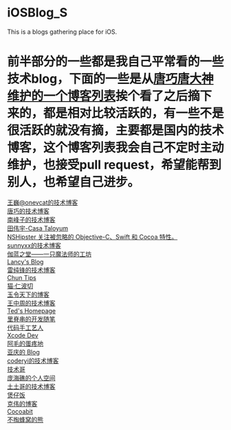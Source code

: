 # iOSBlog_S
This is a blogs gathering place for iOS.

前半部分的一些都是我自己平常看的一些技术blog，下面的一些是从[唐巧唐大神维护的一个博客列表](https://github.com/tangqiaoboy/iOSBlogCN)挨个看了之后摘下来的，都是相对比较活跃的，有一些不是很活跃的就没有摘，主要都是国内的技术博客，这个博客列表我会自己不定时主动维护，也接受pull request，希望能帮到别人，也希望自己进步。
===

[王巍@onevcat的技术博客](http://www.onevcat.com/#blog)  
[唐巧的技术博客](http://blog.devtang.com/)  
[南峰子的技术博客](http://southpeak.github.io/)  
[田伟宇-Casa Taloyum](http://casatwy.com/)  
[NSHipster 关注被忽略的 Objective-C、Swift 和 Cocoa 特性。](http://nshipster.cn/)  
[sunnyxx的技术博客](http://blog.sunnyxx.com/)  
[伽蓝之堂——一只魔法师的工坊](http://blog.ibireme.com/archive/)  
[Lancy's Blog](http://gracelancy.com/blog/archives/)  
[雷纯锋的技术博客](http://blog.leichunfeng.com/)  
[Chun Tips](http://chun.tips/)  
[猫·仁波切](https://andelf.github.io/)  
[玉令天下的博客](http://yulingtianxia.com/)  
[王中周的技术博客](http://foggry.com/)  
[Ted's Homepage](http://wufawei.com/)  
[里脊串的开发随笔](http://adad184.com/)  
[代码手工艺人](http://joeyio.com/)  
[Xcode Dev](http://blog.xcodev.com/)  
[阿毛的蛋疼地](http://xiangwangfeng.com/)  
[亚庆的 Blog](http://billwang1990.github.io/)  
[coderyi的技术博客](http://www.coderyi.com/)  
[技术哥](http://suenblog.duapp.com/)  
[庞海礁的个人空间 ](http://www.olinone.com/)  
[土土哥的技术博客](http://tutuge.me/)  
[煲仔饭](http://ivoryxiong.org/)  
[克伟的博客](http://wangkewei.cnblogs.com/)  
[Cocoabit](http://blog.cocoabit.com/)  
[不掏蜂窝的熊](http://www.hotobear.com/)  

